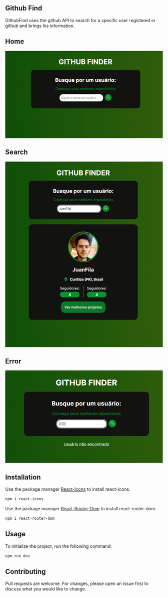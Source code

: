 ## Github Find 

GithubFind uses the github API to search for a specific user registered in github and brings his information.


## Home
<img src="./img/Home-IMG.PNG">

## Search
<img src="./img/Search-IMG.PNG">

## Error
<img src="./img/PageError-IMG.PNG">

## Installation

Use the package manager [React-Icons](https://www.npmjs.com/package/react-icons) to install react-icons.

```bash
npm i react-icons
```

Use the package manager [React-Router-Dom](https://www.npmjs.com/package/react-router-dom) to install react-router-dom.

```bash
npm i react-router-dom
```

## Usage

To initialize the project, run the following command:

```python
npm run dev

```

## Contributing

Pull requests are welcome. For changes, please open an issue first
to discuss what you would like to change.
